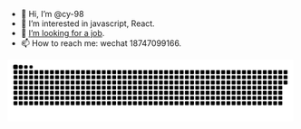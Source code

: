 - 👋 Hi, I’m @cy-98
- 👀 I’m interested in javascript, React.
- 💞️ [I’m looking for a job](https://cy-98.github.io/markdown-cv/).
- 📫 How to reach me: wechat 18747099166.

<!---
cy-98/cy-98 is a ✨ special ✨ repository because its `README.md` (this file) appears on your GitHub profile.
You can click the Preview link to take a look at your changes.
--->


<picture>
  <source media="(prefers-color-scheme: dark)" srcset="https://raw.githubusercontent.com/cy-98/cy-98/output/github-contribution-grid-snake-dark.svg">
  <source media="(prefers-color-scheme: light)" srcset="https://raw.githubusercontent.com/cy-98/cy-98/output/github-contribution-grid-snake.svg">
  <img alt="github contribution grid snake animation" src="https://raw.githubusercontent.com/cy-98/cy-98/output/github-contribution-grid-snake.svg">
</picture>

